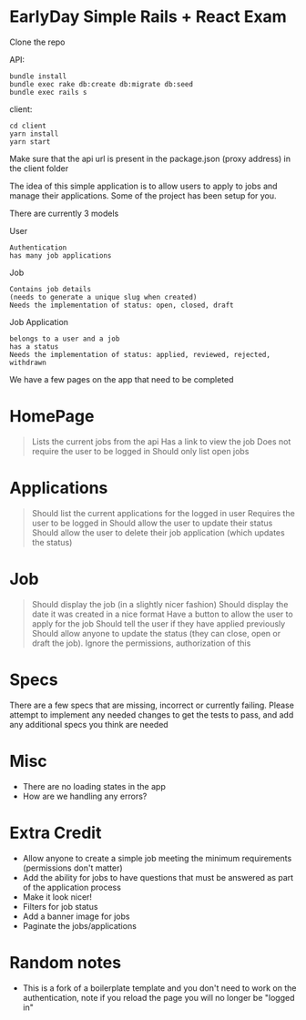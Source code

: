 # EarlyDay Simple Rails + React Exam

Clone the repo

API:

```
bundle install
bundle exec rake db:create db:migrate db:seed
bundle exec rails s
```

client:

```
cd client
yarn install
yarn start
```

Make sure that the api url is present in the package.json (proxy address) in the client folder

The idea of this simple application is to allow users to apply to jobs and manage their applications. Some of the project has been setup for you.

There are currently 3 models

User

```
Authentication
has many job applications
```

Job

```
Contains job details
(needs to generate a unique slug when created)
Needs the implementation of status: open, closed, draft
```

Job Application

```
belongs to a user and a job
has a status
Needs the implementation of status: applied, reviewed, rejected, withdrawn
```

We have a few pages on the app that need to be completed

# HomePage

> Lists the current jobs from the api
> Has a link to view the job
> Does not require the user to be logged in
> Should only list open jobs

# Applications

> Should list the current applications for the logged in user
> Requires the user to be logged in
> Should allow the user to update their status
> Should allow the user to delete their job application (which updates the status)

# Job

> Should display the job (in a slightly nicer fashion)
> Should display the date it was created in a nice format
> Have a button to allow the user to apply for the job
> Should tell the user if they have applied previously
> Should allow anyone to update the status (they can close, open or draft the job). Ignore the permissions, authorization of this

# Specs

There are a few specs that are missing, incorrect or currently failing.
Please attempt to implement any needed changes to get the tests to pass, and add any additional specs you think are needed

# Misc

- There are no loading states in the app
- How are we handling any errors?

# Extra Credit

- Allow anyone to create a simple job meeting the minimum requirements (permissions don't matter)
- Add the ability for jobs to have questions that must be answered as part of the application process
- Make it look nicer!
- Filters for job status
- Add a banner image for jobs
- Paginate the jobs/applications

# Random notes

- This is a fork of a boilerplate template and you don't need to work on the authentication, note if you reload the page you will no longer be "logged in"
